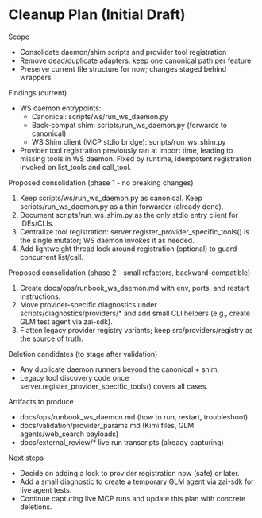 # Cleanup Plan (Initial Draft)

Scope
- Consolidate daemon/shim scripts and provider tool registration
- Remove dead/duplicate adapters; keep one canonical path per feature
- Preserve current file structure for now; changes staged behind wrappers

Findings (current)
- WS daemon entrypoints:
  - Canonical: scripts/ws/run_ws_daemon.py
  - Back-compat shim: scripts/run_ws_daemon.py (forwards to canonical)
  - WS Shim client (MCP stdio bridge): scripts/run_ws_shim.py
- Provider tool registration previously ran at import time, leading to missing tools in WS daemon. Fixed by runtime, idempotent registration invoked on list_tools and call_tool.

Proposed consolidation (phase 1 - no breaking changes)
1) Keep scripts/ws/run_ws_daemon.py as canonical. Keep scripts/run_ws_daemon.py as a thin forwarder (already done).
2) Document scripts/run_ws_shim.py as the only stdio entry client for IDEs/CLIs.
3) Centralize tool registration: server.register_provider_specific_tools() is the single mutator; WS daemon invokes it as needed.
4) Add lightweight thread lock around registration (optional) to guard concurrent list/call.

Proposed consolidation (phase 2 - small refactors, backward-compatible)
1) Create docs/ops/runbook_ws_daemon.md with env, ports, and restart instructions.
2) Move provider-specific diagnostics under scripts/diagnostics/providers/* and add small CLI helpers (e.g., create GLM test agent via zai-sdk).
3) Flatten legacy provider registry variants; keep src/providers/registry as the source of truth.

Deletion candidates (to stage after validation)
- Any duplicate daemon runners beyond the canonical + shim.
- Legacy tool discovery code once server.register_provider_specific_tools() covers all cases.

Artifacts to produce
- docs/ops/runbook_ws_daemon.md (how to run, restart, troubleshoot)
- docs/validation/provider_params.md (Kimi files, GLM agents/web_search payloads)
- docs/external_review/* live run transcripts (already capturing)

Next steps
- Decide on adding a lock to provider registration now (safe) or later.
- Add a small diagnostic to create a temporary GLM agent via zai-sdk for live agent tests.
- Continue capturing live MCP runs and update this plan with concrete deletions.

